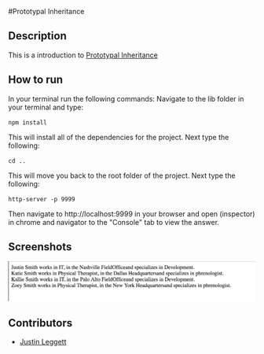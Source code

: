 #Prototypal Inheritance



## Description
This is a introduction to [Prototypal Inheritance](https://developer.mozilla.org/en-US/docs/Web/JavaScript/Inheritance_and_the_prototype_chain)


## How to run
In your terminal run the following commands:
Navigate to the lib folder in your terminal and type:
```
npm install
```
This will install all of the dependencies for the project.
Next type the following:
```
cd ..
```
This will move you back to the root folder of the project.
Next type the following:
```
http-server -p 9999
```
Then navigate to http://localhost:9999 in your browser and open (inspector) in chrome and navigator to the "Console" tab to view the answer.

## Screenshots
![Output](img/output.png)

## Contributors
- [Justin Leggett](https://github.com/justinal64)